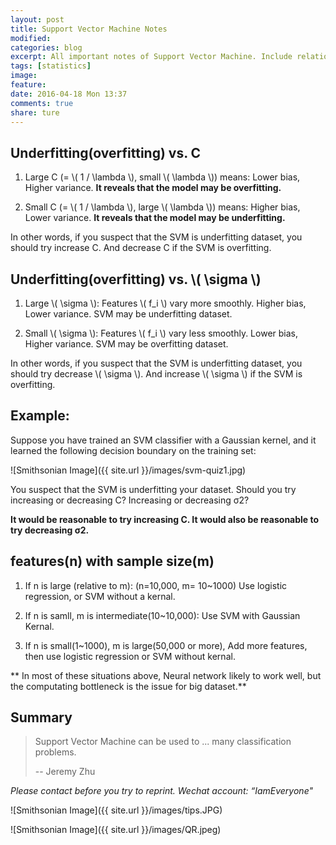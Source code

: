 ```yaml
---
layout: post
title: Support Vector Machine Notes
modified:
categories: blog
excerpt: All important notes of Support Vector Machine. Include relationship between C, \\( \sigma \\) and underfitting(or overfitting)
tags: [statistics]
image:
feature:
date: 2016-04-18 Mon 13:37
comments: true
share: ture
---
```


##  Underfitting(overfitting) vs. C

1. Large C (= \\( 1 / \lambda \\), small \\( \lambda \\)) means: Lower bias, Higher variance. **It reveals that the model may be overfitting.** 

2. Small C (= \\( 1 / \lambda \\), large \\( \lambda \\)) means: Higher bias, Lower variance. **It reveals that the model may be underfitting.** 

In other words, if you suspect that the SVM is underfitting dataset, you should try increase C. And decrease C if the SVM is overfitting. 

##  Underfitting(overfitting) vs. \\( \sigma \\)

1. Large \\( \sigma \\): Features \\( f_i \\) vary more smoothly. Higher bias, Lower variance. SVM may be underfitting dataset. 

2. Small \\( \sigma \\): Features \\( f_i \\) vary less smoothly. Lower bias, Higher variance. SVM may be overfitting dataset. 

In other words, if you suspect that the SVM is underfitting dataset, you should try decrease \\( \sigma \\). And increase  \\( \sigma \\) if the SVM is overfitting. 


## Example:  

Suppose you have trained an SVM classifier with a Gaussian kernel, and it learned the following decision boundary on the training set:

![Smithsonian Image]({{ site.url }}/images/svm-quiz1.jpg)

You suspect that the SVM is underfitting your dataset. Should you try increasing or decreasing C? Increasing or decreasing σ2?

**It would be reasonable to try increasing C. It would also be reasonable to try decreasing σ2.**

## features(n) with sample size(m)

1. If n is large (relative to m): (n=10,000, m= 10~1000)
    Use logistic regression, or SVM without a kernal.

2. If n is samll, m is intermediate(10~10,000):
    Use SVM with Gaussian Kernal.

3. If n is small(1~1000), m is large(50,000 or more), 
    Add more features, then use logistic regression or SVM without kernal. 

** In most of these situations above, Neural network likely to work well, but the computating bottleneck is the issue for big dataset.**

## Summary

> Support Vector Machine can be used to ... many classification problems. 
>
> -- Jeremy Zhu

*Please contact before you try to reprint. Wechat account: “IamEveryone"*

![Smithsonian Image]({{ site.url }}/images/tips.JPG)

![Smithsonian Image]({{ site.url }}/images/QR.jpeg)
